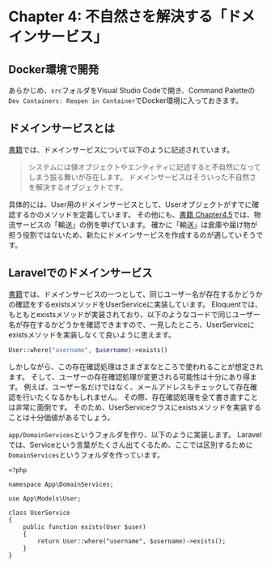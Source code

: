 # Chapter 4: 不自然さを解決する「ドメインサービス」

## Docker環境で開発

あらかじめ、`src`フォルダをVisual Studio Codeで開き、Command Paletteの`Dev Containers: Reopen in Container`でDocker環境に入っておきます。

## ドメインサービスとは

[書籍](https://www.amazon.co.jp/%E3%83%89%E3%83%A1%E3%82%A4%E3%83%B3%E9%A7%86%E5%8B%95%E8%A8%AD%E8%A8%88%E5%85%A5%E9%96%80-%E3%83%9C%E3%83%88%E3%83%A0%E3%82%A2%E3%83%83%E3%83%97%E3%81%A7%E3%82%8F%E3%81%8B%E3%82%8B%EF%BC%81%E3%83%89%E3%83%A1%E3%82%A4%E3%83%B3%E9%A7%86%E5%8B%95%E8%A8%AD%E8%A8%88%E3%81%AE%E5%9F%BA%E6%9C%AC-%E6%88%90%E7%80%AC-%E5%85%81%E5%AE%A3-ebook/dp/B082WXZVPC?__mk_ja_JP=%E3%82%AB%E3%82%BF%E3%82%AB%E3%83%8A&crid=2SPIX3DU2EUW2&keywords=%E3%83%89%E3%83%A1%E3%82%A4%E3%83%B3%E9%A7%86%E5%8B%95%E8%A8%AD%E8%A8%88%E5%85%A5%E9%96%80&qid=1686451938&sprefix=%E3%83%89%E3%83%A1%E3%82%A4%E3%83%B3%E9%A7%86%E5%8B%95%E8%A8%AD%E8%A8%88%E3%81%AB%E3%82%85%E3%81%86%E3%82%82n%2Caps%2C700&sr=8-1&linkCode=ll1&tag=reirev0e-22&linkId=921753cd089b48613204b35f1d241358&language=ja_JP&ref_=as_li_ss_tl)では、ドメインサービスについて以下のように記述されています。

> システムには値オブジェクトやエンティティに記述すると不自然になってしまう振る舞いが存在します。
> ドメインサービスはそういった不自然さを解決するオブジェクトです。

具体的には、User用のドメインサービスとして、Userオブジェクトがすでに確認するかのメソッドを定義しています。
その他にも、[書籍 Chapter4.5](https://www.amazon.co.jp/%E3%83%89%E3%83%A1%E3%82%A4%E3%83%B3%E9%A7%86%E5%8B%95%E8%A8%AD%E8%A8%88%E5%85%A5%E9%96%80-%E3%83%9C%E3%83%88%E3%83%A0%E3%82%A2%E3%83%83%E3%83%97%E3%81%A7%E3%82%8F%E3%81%8B%E3%82%8B%EF%BC%81%E3%83%89%E3%83%A1%E3%82%A4%E3%83%B3%E9%A7%86%E5%8B%95%E8%A8%AD%E8%A8%88%E3%81%AE%E5%9F%BA%E6%9C%AC-%E6%88%90%E7%80%AC-%E5%85%81%E5%AE%A3-ebook/dp/B082WXZVPC?__mk_ja_JP=%E3%82%AB%E3%82%BF%E3%82%AB%E3%83%8A&crid=2SPIX3DU2EUW2&keywords=%E3%83%89%E3%83%A1%E3%82%A4%E3%83%B3%E9%A7%86%E5%8B%95%E8%A8%AD%E8%A8%88%E5%85%A5%E9%96%80&qid=1686451938&sprefix=%E3%83%89%E3%83%A1%E3%82%A4%E3%83%B3%E9%A7%86%E5%8B%95%E8%A8%AD%E8%A8%88%E3%81%AB%E3%82%85%E3%81%86%E3%82%82n%2Caps%2C700&sr=8-1&linkCode=ll1&tag=reirev0e-22&linkId=921753cd089b48613204b35f1d241358&language=ja_JP&ref_=as_li_ss_tl)では、物流サービスの「輸送」の例を挙げています。
確かに「輸送」は倉庫や届け物が担う役割ではないため、新たにドメインサービスを作成するのが適していそうです。

## Laravelでのドメインサービス

[書籍](https://www.amazon.co.jp/%E3%83%89%E3%83%A1%E3%82%A4%E3%83%B3%E9%A7%86%E5%8B%95%E8%A8%AD%E8%A8%88%E5%85%A5%E9%96%80-%E3%83%9C%E3%83%88%E3%83%A0%E3%82%A2%E3%83%83%E3%83%97%E3%81%A7%E3%82%8F%E3%81%8B%E3%82%8B%EF%BC%81%E3%83%89%E3%83%A1%E3%82%A4%E3%83%B3%E9%A7%86%E5%8B%95%E8%A8%AD%E8%A8%88%E3%81%AE%E5%9F%BA%E6%9C%AC-%E6%88%90%E7%80%AC-%E5%85%81%E5%AE%A3-ebook/dp/B082WXZVPC?__mk_ja_JP=%E3%82%AB%E3%82%BF%E3%82%AB%E3%83%8A&crid=2SPIX3DU2EUW2&keywords=%E3%83%89%E3%83%A1%E3%82%A4%E3%83%B3%E9%A7%86%E5%8B%95%E8%A8%AD%E8%A8%88%E5%85%A5%E9%96%80&qid=1686451938&sprefix=%E3%83%89%E3%83%A1%E3%82%A4%E3%83%B3%E9%A7%86%E5%8B%95%E8%A8%AD%E8%A8%88%E3%81%AB%E3%82%85%E3%81%86%E3%82%82n%2Caps%2C700&sr=8-1&linkCode=ll1&tag=reirev0e-22&linkId=921753cd089b48613204b35f1d241358&language=ja_JP&ref_=as_li_ss_tl)では、ドメインサービスの一つとして、同じユーザー名が存在するかどうかの確認をするexistsメソッドをUserServiceに実装しています。
Eloquentでは、もともとexistsメソッドが実装されており、以下のようなコードで同じユーザー名が存在するかどうかを確認できますので、一見したところ、UserServiceにexistsメソッドを実装しなくて良いように思えます。

```php
User::where("username", $username)->exists()
```

しかしながら、この存在確認処理はさまざまなところで使われることが想定されます。
そして、ユーザーの存在確認処理が変更される可能性は十分にあり得ます。
例えば、ユーザー名だけではなく、メールアドレスもチェックして存在確認を行いたくなるかもしれません。
その際、存在確認処理を全て書き直すことは非常に面倒です。
そのため、UserServiceクラスにexistsメソッドを実装することは十分価値があるでしょう。

`app/DomainServices`というフォルダを作り、以下のように実装します。
Laravelでは、Serviceという言葉がたくさん出てくるため、ここでは区別するために`DomainServices`というフォルダを作っています。

```php:app/DomainServices/UserService.php
<?php

namespace App\DomainServices;

use App\Models\User;

class UserService
{
    public function exists(User $user)
    {
        return User::where("username", $username)->exists();
    }
}

```

